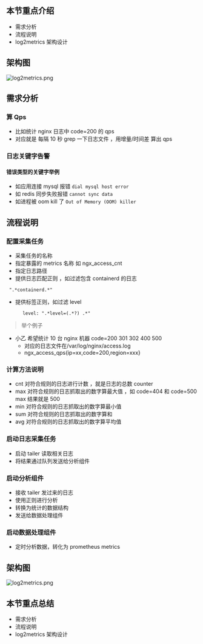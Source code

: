 ## 本节重点介绍

- 需求分析
- 流程说明
- log2metrics 架构设计

## 架构图

![log2metrics.png](https://fynotefile.oss-cn-zhangjiakou.aliyuncs.com/fynote/908/1630721301000/93083cd1c9924518868bc94f9baba35e.png)

## 需求分析

### 算 Qps

- 比如统计 nginx 日志中 code=200 的 qps
- 对应就是 每隔 10 秒 grep 一下日志文件 ，用增量/时间差 算出 qps

### 日志关键字告警

#### 错误类型的关键字举例

- 如应用连接 mysql 报错 `dial mysql host error `
- 如 redis 同步失败报错 `cannot sync data `
- 如进程被 oom kill 了 `Out of Memory (OOM) killer`

## 流程说明

### 配置采集任务

- 采集任务的名称
- 指定暴露的 metrics 名称 如 ngx_access_cnt
- 指定日志路径
- 提供日志匹配正则 ，如过滤包含 containerd 的日志

```shell
 ".*containerd.*"
```

- 提供标签正则，如过滤 level

```shell
      level: ".*level=(.*?) .*"
```

> 举个例子

- 小乙 希望统计 10 台 nginx 机器 code=200 301 302 400 500
  - 对应的日志文件在/var/log/nginx/access.log
  - ngx_access_qps{ip=xx,code=200,region=xxx}

### 计算方法说明

- cnt 对符合规则的日志进行计数 ，就是日志的总数 counter
- max 对符合规则的日志抓取出的数字算最大值 ，如 code=404 和 code=500 max 结果就是 500
- min 对符合规则的日志抓取出的数字算最小值
- sum 对符合规则的日志抓取出的数字算和
- avg 对符合规则的日志抓取出的数字算平均值

### 启动日志采集任务

- 启动 tailer 读取相关日志
- 将结果通过队列发送给分析组件

### 启动分析组件

- 接收 tailer 发过来的日志
- 使用正则进行分析
- 转换为统计的数据结构
- 发送给数据处理组件

### 启动数据处理组件

- 定时分析数据，转化为 prometheus metrics

## 架构图

![log2metrics.png](https://fynotefile.oss-cn-zhangjiakou.aliyuncs.com/fynote/908/1630721301000/93083cd1c9924518868bc94f9baba35e.png)

## 本节重点总结

- 需求分析
- 流程说明
- log2metrics 架构设计
